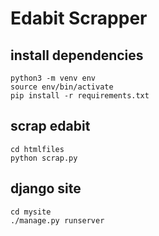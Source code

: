 # Edabit Scrapper

## install dependencies

	python3 -m venv env
	source env/bin/activate
	pip install -r requirements.txt

## scrap edabit

    cd htmlfiles
    python scrap.py


## django site

	cd mysite
	./manage.py runserver